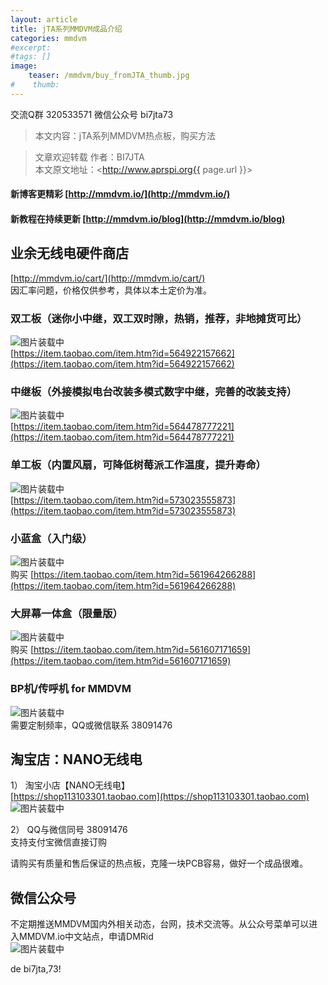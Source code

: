 ```yaml
---
layout: article
title: jTA系列MMDVM成品介绍  
categories: mmdvm
#excerpt:
#tags: []
image:
    teaser: /mmdvm/buy_fromJTA_thumb.jpg
#    thumb:
---
```


交流Q群 320533571  微信公众号 bi7jta73      

> 本文内容：jTA系列MMDVM热点板，购买方法      


> 文章欢迎转载
> 作者：BI7JTA  
> 本文原文地址：<http://www.aprspi.org{{ page.url }}>   
 
#### 新博客更精彩 [http://mmdvm.io/](http://mmdvm.io/)   
#### 新教程在持续更新 [http://mmdvm.io/blog](http://mmdvm.io/blog)  
 
## 业余无线电硬件商店 
[http://mmdvm.io/cart/](http://mmdvm.io/cart/)  
因汇率问题，价格仅供参考，具体以本土定价为准。  

### 双工板（迷你小中继，双工双时隙，热销，推荐，非地摊货可比）  
![图片装载中](/images/products/Duplex_PCB.jpg)   
[https://item.taobao.com/item.htm?id=564922157662](https://item.taobao.com/item.htm?id=564922157662)    

### 中继板（外接模拟电台改装多模式数字中继，完善的改装支持）  
![图片装载中](/images/products/Repeater_Cable_unsoldering.JPG)   
[https://item.taobao.com/item.htm?id=564478777221](https://item.taobao.com/item.htm?id=564478777221)   

### 单工板（内置风扇，可降低树莓派工作温度，提升寿命）  
![图片装载中](/images/products/Simplex_RPi.JPG)   
[https://item.taobao.com/item.htm?id=573023555873](https://item.taobao.com/item.htm?id=573023555873)   
  
### 小蓝盒（入门级）   
![图片装载中](/images/products/BlueBox_380G.JPG)   
购买  [https://item.taobao.com/item.htm?id=561964266288](https://item.taobao.com/item.htm?id=561964266288)   

### 大屏幕一体盒（限量版）
![图片装载中](/images/products/LCD1280.jpg)   
购买  [https://item.taobao.com/item.htm?id=561607171659](https://item.taobao.com/item.htm?id=561607171659)  

### BP机/传呼机 for MMDVM
![图片装载中](/images/products/Pager.jpg)   
需要定制频率，QQ或微信联系 38091476     

## 淘宝店：NANO无线电   
1） 淘宝小店【NANO无线电】   
[https://shop113103301.taobao.com](https://shop113103301.taobao.com)     
![图片装载中](/images/mmdvm/nano_userguide_taobao.png)     

2） QQ与微信同号 38091476  
支持支付宝微信直接订购   

请购买有质量和售后保证的热点板，克隆一块PCB容易，做好一个成品很难。 

## 微信公众号
不定期推送MMDVM国内外相关动态，台网，技术交流等。从公众号菜单可以进入MMDVM.io中文站点，申请DMRid      
![图片装载中](/images/mmdvm/buy_fromJTA_Wechat.png) 

de bi7jta,73!
